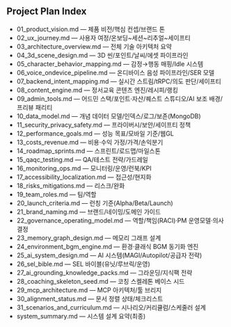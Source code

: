## Project Plan Index

- 01_product_vision.md — 제품 비전/핵심 컨셉/브랜드 톤
- 02_ux_journey.md — 사용자 여정/온보딩~세션~리추얼~세이프티
- 03_architecture_overview.md — 전체 기술 아키텍처 요약
- 04_3d_scene_design.md — 3D 씬/포인트/날씨/에셋 파이프라인
- 05_character_behavior_mapping.md — 감정→행동 매핑/Idle 시스템
- 06_voice_ondevice_pipeline.md — 온디바이스 음성 파이프라인/SER 모델
- 07_backend_intent_mapping.md — 실시간 스트림/tRPC/의도 판단/세이프티
- 08_content_engine.md — 정서교육 콘텐츠 엔진/레시피/랭킹
- 09_admin_tools.md — 어드민 스택/포인트·자산/퀘스트 스튜디오/AI 보조 배경/프리뷰 패리티
- 10_data_model.md — 개념 데이터 모델/인덱스/로그/보존(MongoDB)
- 11_security_privacy_safety.md — 프라이버시/보안/세이프티 정책
- 12_performance_goals.md — 성능 목표/모바일 기준/웹GL
- 13_costs_revenue.md — 비용·수익 가정/가격/손익분기
- 14_roadmap_sprints.md — 스프린트/로드맵/마일스톤
- 15_qaqc_testing.md — QA/테스트 전략/가드레일
- 16_monitoring_ops.md — 모니터링/운영/런북/KPI
- 17_accessibility_localization.md — 접근성/현지화
- 18_risks_mitigations.md — 리스크/완화
- 19_team_roles.md — 팀/역할
- 20_launch_criteria.md — 런칭 기준(Alpha/Beta/Launch)
- 21_brand_naming.md — 브랜드/네이밍/도메인 가이드
- 22_governance_operating_model.md — 역할/책임(RACI)·PM 운영모델·의사결정
- 23_memory_graph_design.md — 메모리 그래프 설계
- 24_environment_bgm_engine.md — 환경·클래식 BGM 동기화 엔진
- 25_ai_system_design.md — AI 시스템(MAGI/Autopilot/공급자 전략)
- 26_sel_bible.md — SEL 바이블(유닛/루브릭/운영)
- 27_ai_grounding_knowledge_packs.md — 그라운딩/지식팩 전략
- 28_coaching_skeleton_seed.md — 코칭 스켈레톤 베이스 시드
- 29_mcp_architecture.md — MCP 아키텍처/툴 브리지
- 30_alignment_status.md — 문서 정렬 상태/체크리스트
- 31_scenarios_and_curriculum.md — 시나리오/커리큘럼/스케줄러 설계
- system_summary.md — 시스템 설계 요약(최종)
